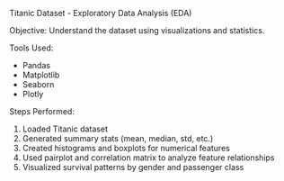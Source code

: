 Titanic Dataset - Exploratory Data Analysis (EDA)

Objective:
Understand the dataset using visualizations and statistics.

Tools Used:
- Pandas
- Matplotlib
- Seaborn
- Plotly

Steps Performed:
1. Loaded Titanic dataset
2. Generated summary stats (mean, median, std, etc.)
3. Created histograms and boxplots for numerical features
4. Used pairplot and correlation matrix to analyze feature relationships
5. Visualized survival patterns by gender and passenger class
